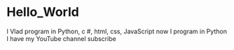 # Hello_World
I Vlad program in Python, c #, html, css, JavaScript now I program in Python I have my YouTube channel subscribe
